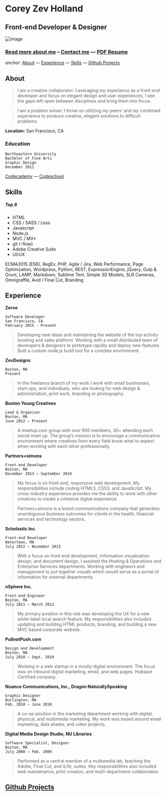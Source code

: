 # Corey Zev Holland
## Front-end Developer & Designer

![image](http://zev.ninja/img/wordmark-wolf.png)

### [Read more about me](http://zev.ninja) – [Contact me](mailto:info@zev.ninja) — [PDF Resume](https://github.com/coreyzev/Resume/blob/master/www/media/Corey_Zev_Holland-resume.pdf)

*anchor:* [About](#about) — [Experience](#experience) — [Skills](#skills) — [Github Projects](#github-projects)

## About

>  I am a creative collaborator.
Leveraging my experience as a
front-end developer and focus
on elegant design and user
experiences, I see the gaps left
open between disciplines and
bring them into focus.


> I am a problem solver. I
thrive on utilizing my peers’
and my combined experience
to produce creative, elegant
solutions to difficult problems.


**Location:** San Francisco, CA

### Education
```
Northeastern University
Bachelor of Fine Arts
Graphic Design
December 2011
```

[Codecademy](http://www.codecademy.com/coreyzev) — [Codeschool](https://www.codeschool.com/users/coreyzev)
	
## Skills

##### Top 8
* HTML 
* CSS / SASS / Less
* Javascript 
* Node.js
* MVC / MV* 
* git (-flow)
* Adobe Creative Suite
* UI/UX

ECMA2015 (ES6), RegEx, PHP, Agile / Jira, Web Performance, Page Optimization, Wordpress, Python, REST, ExpressionEngine, jQuery, Gulp & Grunt, LAMP, Markdown, Sublime Text, Simple 3D Models, SLR Cameras, Omnigraffle, Avid / Final Cut, Branding

## Experience

**Zerve**

	Software Developer
	San Francisco, CA
	February 2015 - Present

> Developing new ideas and maintaining the website of the top activity booking and sales platform. Working with a small distributed team of developers & designers to prototype rapidly and deploy new features. Built a custom node.js build tool for a complex environment.

**ZevDesigns**

	Boston, MA 
	Present

> In the freelance branch of my work I work with small businesses, start-ups, and individuals, who are looking for web design & administration, print work,
branding or photography.

**Boston Young Creatives**

	Lead & Organizer 
	Boston, MA 
	June 2012 – Present
	
> A meetup.com group with over 900 members, 30+ attending each social meet up. The group’s mission is to encourage a communicative environment where creatives from every field know what to expect when working with each other professionally.

**Partners+simons**

	Front-end Developer
	Boston, MA
	December 2013 – September 2014

> My focus is on front-end, responsive web development. My responsibilities include coding HTML5, CSS3, and JavaScript. My cross-industry experience provides me the ability to work with other creatives to create a cohesive digital experience.

> Partners+simons is a brand communications company that generates unambiguous business outcomes for clients in the health, financial services and technology sectors.

**Scholastic Inc.**

	Front-end Developer
	Watertown, MA
	July 2012 – November 2013

> With a focus on front end development, information visualization design, and document design, I assisted the Hosting & Operations and Enterprise Services departments. Working with engineers and management to put together visuals which would serve as a portal of information for external departments.

**nSphere Inc.**

	Front-end Engineer 
	Boston, MA 
	July 2011 – March 2012
	
> My primary position in this role was developing the UX for a new white-label local search feature. My responsibilities also included updating and building HTML products, branding, and building a new MVC based corporate website.

**PullnotPush.com**

	Design and Development 
	Boston, MA 
	July 2010 – Sept. 2010

> Working in a web startup in a mostly digital environment. The focus was on inbound digital marketing, email, and web pages.
Hubspot Certified company.

**Nuance Communications, Inc., Dragon NaturallySpeaking**

	Graphic Designer 
	Burlington, MA 
	Feb. 2010 – June 2010
	
> A co-op position in the marketing department working with digital, physical, and multimedia marketing. My work was based around email marketing, data sheets, and video projects.

**Digital Media Design Studio, NU Libraries** 

	Software Specialist, Designer 
	Boston, MA 
	July 2008 – Feb. 2009
	
> Performed as a central member of a multimedia lab, teaching the Adobe, Final Cut, and iLife, suites. Key responsibilities also included web maintenance, print creation, and multi-department collaboration.

## [Github Projects](https://github.com/coreyzev?tab=repositories)
